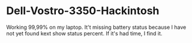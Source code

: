 # Dell-Vostro-3350-Hackintosh

Working 99,99% on my laptop. It't missing battery status because I have not yet found kext show status percent. If it's had time, I find it.
